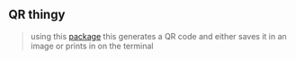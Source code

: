 ## QR thingy

>using this [package](https://github.com/lincolnloop/python-qrcode) this generates a QR code and either saves it in an image or prints in on the terminal
